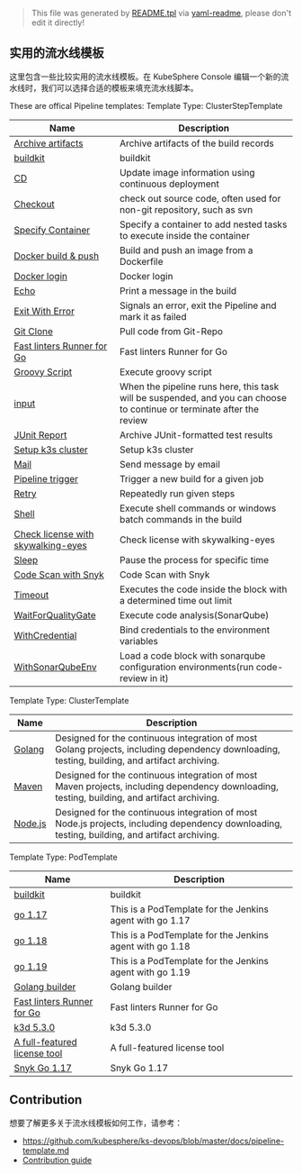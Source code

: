 > This file was generated by [README.tpl](README.tpl) via [yaml-readme](https://github.com/LinuxSuRen/yaml-readme), please don't edit it directly!

## 实用的流水线模板

这里包含一些比较实用的流水线模板。在 KubeSphere Console 编辑一个新的流水线时，我们可以选择合适的模板来填充流水线脚本。

These are offical Pipeline templates:
Template Type: ClusterStepTemplate

| Name | Description |
|---|---|
| [Archive artifacts](featured/steps/archive-artifacts.yaml) | Archive artifacts of the build records |
| [buildkit](featured/steps/buildkit.yaml) | buildkit |
| [CD](featured/steps/cd.yaml) | Update image information using continuous deployment |
| [Checkout](featured/steps/checkout.yaml) | check out source code, often used for non-git repository, such as svn |
| [Specify Container](featured/steps/container.yaml) | Specify a container to add nested tasks to execute inside the container |
| [Docker build &amp; push](featured/steps/docker-build-push.yaml) | Build and push an image from a Dockerfile |
| [Docker login](featured/steps/docker-login.yaml) | Docker login |
| [Echo](featured/steps/echo.yaml) | Print a message in the build |
| [Exit With Error](featured/steps/error.yaml) | Signals an error, exit the Pipeline and mark it as failed |
| [Git Clone](featured/steps/git-clone.yaml) | Pull code from Git-Repo |
| [Fast linters Runner for Go](featured/steps/golangci.yaml) | Fast linters Runner for Go |
| [Groovy Script](featured/steps/groovy-script.yaml) | Execute groovy script |
| [input](featured/steps/input.yaml) | When the pipeline runs here, this task will be suspended, and you can choose to continue or terminate after the review |
| [JUnit Report](featured/steps/junit.yaml) | Archive JUnit-formatted test results |
| [Setup k3s cluster](featured/steps/k3d.yaml) | Setup k3s cluster |
| [Mail](featured/steps/mail.yaml) | Send message by email |
| [Pipeline trigger](featured/steps/pipeline-trigger.yaml) | Trigger a new build for a given job |
| [Retry](featured/steps/retry.yaml) | Repeatedly run given steps |
| [Shell](featured/steps/shell.yaml) | Execute shell commands or windows batch commands in the build |
| [Check license with skywalking-eyes](featured/steps/skywalking-eyes.yaml) | Check license with skywalking-eyes |
| [Sleep](featured/steps/sleep.yaml) | Pause the process for specific time |
| [Code Scan with Snyk](featured/steps/snyk-scan.yaml) | Code Scan with Snyk |
| [Timeout](featured/steps/timeout.yaml) | Executes the code inside the block with a determined time out limit |
| [WaitForQualityGate](featured/steps/waitfor-qauality-gate.yaml) | Execute code analysis(SonarQube) |
| [WithCredential](featured/steps/with-credential.yaml) | Bind credentials to the environment variables |
| [WithSonarQubeEnv](featured/steps/with-sonarqube-env.yaml) | Load a code block with sonarqube configuration environments(run code-review in it) |

Template Type: ClusterTemplate

| Name | Description |
|---|---|
| [Golang](featured/pipelines/golang.yaml) | Designed for the continuous integration of most Golang projects, including dependency downloading, testing, building, and artifact archiving. |
| [Maven](featured/pipelines/maven.yaml) | Designed for the continuous integration of most Maven projects, including dependency downloading, testing, building, and artifact archiving. |
| [Node.js](featured/pipelines/nodejs.yaml) | Designed for the continuous integration of most Node.js projects, including dependency downloading, testing, building, and artifact archiving. |

Template Type: PodTemplate

| Name | Description |
|---|---|
| [buildkit](featured/jenkins-agents/buildkit.yaml) | buildkit |
| [go 1.17](featured/jenkins-agents/go-1.17.yaml) | This is a PodTemplate for the Jenkins agent with go 1.17 |
| [go 1.18](featured/jenkins-agents/go-1.18.yaml) | This is a PodTemplate for the Jenkins agent with go 1.18 |
| [go 1.19](featured/jenkins-agents/go-1.19.yaml) | This is a PodTemplate for the Jenkins agent with go 1.19 |
| [Golang builder](featured/jenkins-agents/go-builder.yaml) | Golang builder |
| [Fast linters Runner for Go](featured/jenkins-agents/golangci-lint.yaml) | Fast linters Runner for Go |
| [k3d 5.3.0](featured/jenkins-agents/k3d-5.3.yaml) | k3d 5.3.0 |
| [A full-featured license tool](featured/jenkins-agents/skywalking-eyes.yaml) | A full-featured license tool |
| [Snyk Go 1.17](featured/jenkins-agents/snyk-go-1.17.yaml) | Snyk Go 1.17 |


## Contribution

想要了解更多关于流水线模板如何工作，请参考：

- https://github.com/kubesphere/ks-devops/blob/master/docs/pipeline-template.md
- [Contribution guide](CONTRIBUTION.md)
